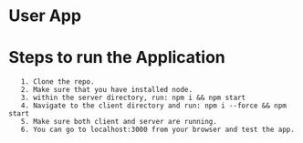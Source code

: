 # User App


# Steps to run the Application

       1. Clone the repo.
       2. Make sure that you have installed node.
       3. within the server directory, run: npm i && npm start
       4. Navigate to the client directory and run: npm i --force && npm start
       5. Make sure both client and server are running.
       6. You can go to localhost:3000 from your browser and test the app.